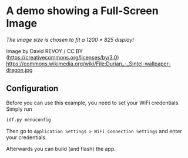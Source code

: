 A demo showing a Full-Screen Image
==================================

*The image size is chosen to fit a 1200 * 825 display!*

Image by David REVOY / CC BY (https://creativecommons.org/licenses/by/3.0)
https://commons.wikimedia.org/wiki/File:Durian_-_Sintel-wallpaper-dragon.jpg

Configuration
-------------

Before you can use this example, you need to set your WiFi credentials. Simply run
```sh
idf.py menuconfig
```

Then go to `Application Settings > WiFi Connection Settings` and enter your credentials.

Afterwards you can build (and flash) the app.